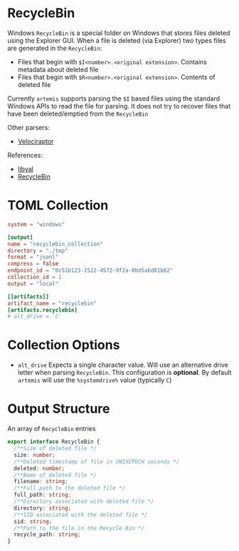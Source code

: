 # RecycleBin

Windows `RecycleBin` is a special folder on Windows that stores files deleted
using the Explorer GUI. When a file is deleted (via Explorer) two types files
are generated in the `RecycleBin`:

- Files that begin with `$I<number>.<original extension>`. Contains metadata
  about deleted file
- Files that begin with `$R<number>.<original extension>`. Contents of deleted
  file

Currently `artemis` supports parsing the `$I` based files using the standard
Windows APIs to read the file for parsing. It does not try to recover files that
have been deleted/emptied from the `RecycleBin`

Other parsers:

- [Velociraptor](https://docs.velociraptor.app/artifact_references/pages/windows.forensics.recyclebin/)

References:

- [libyal](https://github.com/libyal/dtformats/blob/main/documentation/Windows%20Recycle.Bin%20file%20formats.asciidoc)
- [RecycleBin](https://cybersecurity.att.com/blogs/security-essentials/digital-dumpster-diving-exploring-the-intricacies-of-recycle-bin-forensics)

# TOML Collection

```toml
system = "windows"

[output]
name = "recyclebin_collection"
directory = "./tmp"
format = "jsonl"
compress = false
endpoint_id = "6c51b123-1522-4572-9f2a-0bd5abd81b82"
collection_id = 1
output = "local"

[[artifacts]]
artifact_name = "recyclebin"
[artifacts.recyclebin]
# alt_drive = 'C'
```

# Collection Options

- `alt_drive` Expects a single character value. Will use an alternative drive
  letter when parsing `RecycleBin`. This configuration is **optional**. By
  default `artemis` will use the `%systemdrive%` value (typically `C`)

# Output Structure

An array of `RecycleBin` entries

```typescript
export interface RecycleBin {
  /**Size of deleted file */
  size: number;
  /**Deleted timestamp of file in UNIXEPOCH seconds */
  deleted: number;
  /**Name of deleted file */
  filename: string;
  /**Full path to the deleted file */
  full_path: string;
  /**Directory associated with deleted file */
  directory: string;
  /**SID associated with the deleted file */
  sid: string;
  /**Path to the file in the Recycle Bin */
  recycle_path: string;
}
```
